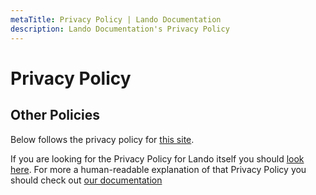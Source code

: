 ```yaml
---
metaTitle: Privacy Policy | Lando Documentation
description: Lando Documentation's Privacy Policy
---
```


# Privacy Policy

## Other Policies

Below follows the privacy policy for [this site](/).

If you are looking for the Privacy Policy for Lando itself you should [look here](https://github.com/lando/lando/blob/master/PRIVACY.md). For more a human-readable explanation of that Privacy Policy you should check out [our documentation](/help/data.html)
